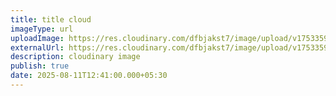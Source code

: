 ```yaml
---
title: title cloud
imageType: url
uploadImage: https://res.cloudinary.com/dfbjakst7/image/upload/v1753359924/graphic_design_mlzmqo.webp
externalUrl: https://res.cloudinary.com/dfbjakst7/image/upload/v1753359924/graphic_design_mlzmqo.webp
description: cloudinary image
publish: true
date: 2025-08-11T12:41:00.000+05:30
---
```


